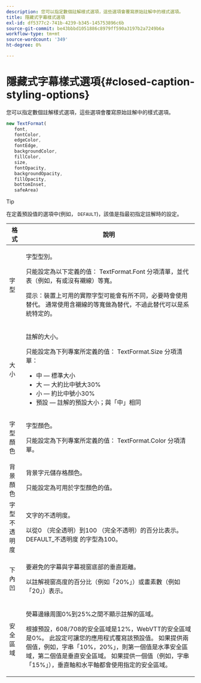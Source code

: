 ```yaml
---
description: 您可以指定數個註解樣式選項，這些選項會覆寫原始註解中的樣式選項。
title: 隱藏式字幕樣式選項
exl-id: df5377c2-741b-4239-b345-145753896c6b
source-git-commit: be43bbbd1051886c8979ff590a3197b2a7249b6a
workflow-type: tm+mt
source-wordcount: '349'
ht-degree: 0%

---
```


# 隱藏式字幕樣式選項{#closed-caption-styling-options}

您可以指定數個註解樣式選項，這些選項會覆寫原始註解中的樣式選項。

```js
new TextFormat( 
   font,  
   fontColor,  
   edgeColor,  
   fontEdge,  
   backgroundColor,  
   fillColor,  
   size,  
   fontOpacity,  
   backgroundOpacity,  
   fillOpacity, 
   bottomInset, 
   safeArea) 
```

>[!TIP]
>
>在定義預設值的選項中(例如， `DEFAULT`)，該值是指最初指定註解時的設定。

<table frame="all" colsep="1" rowsep="1" id="table_87205DEFEE384AF4AF83952B15E18A42"> 
 <thead> 
  <tr rowsep="1"> 
   <th colname="1" class="entry"> 格式 </th> 
   <th colname="2" class="entry"> 說明 </th> 
  </tr> 
 </thead>
 <tbody> 
  <tr rowsep="1"> 
   <td colname="1"> 字型 </td> 
   <td colname="2"> <p>字型型別。 </p> <p>只能設定為以下定義的值： <span class="codeph"> TextFormat.Font </span> 分項清單，並代表（例如，有或沒有襯線）等寬。 </p> <p>提示：裝置上可用的實際字型可能會有所不同，必要時會使用替代。 通常使用含襯線的等寬做為替代，不過此替代可以是系統特定的。 </p> </td> 
  </tr> 
  <tr rowsep="1"> 
   <td colname="1"> 大小 </td> 
   <td colname="2"> <p>註解的大小。 </p> <p> 只能設定為下列專案所定義的值： <span class="codeph"> TextFormat.Size </span> 分項清單： 
     <ul compact="yes" id="ul_544BFC7A46474A74839477108F1AB1E9"> 
      <li id="li_A592ED46B8DF4D8FAD7AF3BD931A712B"> <span class="codeph"> 中 </span>  — 標準大小 </li> 
      <li id="li_4F8CEDE54965430EB707DD3D5B2E3F87"> <span class="codeph"> 大 </span>  — 大約比中號大30% </li> 
      <li id="li_D78D823883F54D869118BAB58257E377"> <span class="codeph"> 小 </span>  — 約比中號小30% </li> 
      <li id="li_9299C13408584A38835F8D91BD048083"> <span class="codeph"> 預設 </span>  — 註解的預設大小；與「中」相同 </li> 
     </ul> </p> </td> 
  </tr> 
  <tr rowsep="1"> 
   <td colname="1"> 字型顏色 </td> 
   <td colname="2"> <p>字型顏色。 </p> <p>只能設定為下列專案所定義的值： <span class="codeph"> TextFormat.Color </span> 分項清單。 </p> </td> 
  </tr> 
  <tr rowsep="1"> 
   <td colname="1"> 背景顏色 </td> 
   <td colname="2"> <p>背景字元儲存格顏色。 </p> <p>只能設定為可用於字型顏色的值。 </p> </td> 
  </tr> 
  <tr rowsep="1"> 
   <td colname="1"> 字型不透明度 </td> 
   <td colname="2"> <p>文字的不透明度。 </p> <p>以從0 （完全透明）到100 （完全不透明）的百分比表示。 <span class="codeph"> DEFAULT_不透明度 </span> 的字型為100。 </p> </td> 
  </tr> 
  <tr rowsep="1"> 
   <td colname="1"> 下內凹 </td> 
   <td colname="2"> <p>要避免的字幕與字幕視窗底部的垂直距離。 </p> <p>以註解視窗高度的百分比（例如「20%」）或畫素數（例如「20」）表示。 </p> </td> 
  </tr> 
  <tr rowsep="1"> 
   <td colname="1"> 安全區域 </td> 
   <td colname="2"> <p>熒幕邊緣周圍0%到25%之間不顯示註解的區域。 </p> <p>根據預設，608/708的安全區域是12%，WebVTT的安全區域是0%。 此設定可讓您的應用程式覆寫該預設值。 如果提供兩個值，例如，字串「10%，20%」，則第一個值是水準安全區域，第二個值是垂直安全區域。 如果提供一個值（例如，字串「15%」），垂直軸和水平軸都會使用指定的安全區域。 </p> </td> 
  </tr> 
 </tbody> 
</table>
